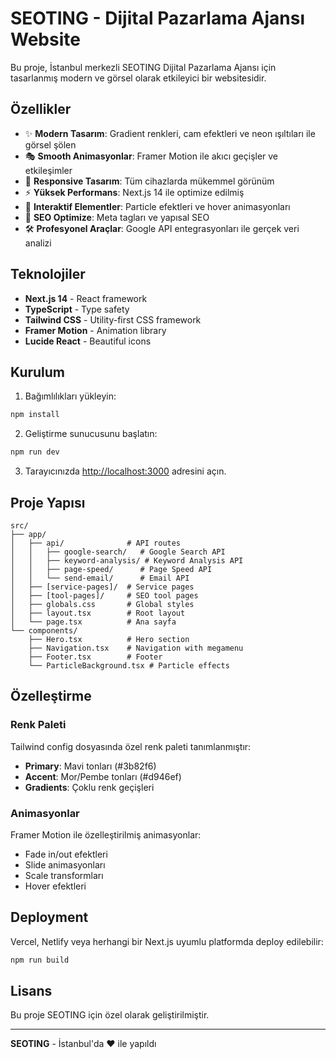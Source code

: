 # SEOTING - Dijital Pazarlama Ajansı Website

Bu proje, İstanbul merkezli SEOTING Dijital Pazarlama Ajansı için tasarlanmış modern ve görsel olarak etkileyici bir websitesidir.

## Özellikler

- ✨ **Modern Tasarım**: Gradient renkleri, cam efektleri ve neon ışıltıları ile görsel şölen
- 🎭 **Smooth Animasyonlar**: Framer Motion ile akıcı geçişler ve etkileşimler
- 📱 **Responsive Tasarım**: Tüm cihazlarda mükemmel görünüm
- ⚡ **Yüksek Performans**: Next.js 14 ile optimize edilmiş
- 🎨 **Interaktif Elementler**: Particle efektleri ve hover animasyonları
- 🌟 **SEO Optimize**: Meta tagları ve yapısal SEO
- 🛠️ **Profesyonel Araçlar**: Google API entegrasyonları ile gerçek veri analizi

## Teknolojiler

- **Next.js 14** - React framework
- **TypeScript** - Type safety
- **Tailwind CSS** - Utility-first CSS framework
- **Framer Motion** - Animation library
- **Lucide React** - Beautiful icons

## Kurulum

1. Bağımlılıkları yükleyin:
```bash
npm install
```

2. Geliştirme sunucusunu başlatın:
```bash
npm run dev
```

3. Tarayıcınızda [http://localhost:3000](http://localhost:3000) adresini açın.

## Proje Yapısı

```
src/
├── app/
│   ├── api/              # API routes
│   │   ├── google-search/   # Google Search API
│   │   ├── keyword-analysis/ # Keyword Analysis API
│   │   ├── page-speed/      # Page Speed API
│   │   └── send-email/      # Email API
│   ├── [service-pages]/  # Service pages
│   ├── [tool-pages]/     # SEO tool pages
│   ├── globals.css       # Global styles
│   ├── layout.tsx        # Root layout
│   └── page.tsx          # Ana sayfa
└── components/
    ├── Hero.tsx          # Hero section
    ├── Navigation.tsx    # Navigation with megamenu
    ├── Footer.tsx        # Footer
    └── ParticleBackground.tsx # Particle effects
```

## Özelleştirme

### Renk Paleti
Tailwind config dosyasında özel renk paleti tanımlanmıştır:
- **Primary**: Mavi tonları (#3b82f6)
- **Accent**: Mor/Pembe tonları (#d946ef)
- **Gradients**: Çoklu renk geçişleri

### Animasyonlar
Framer Motion ile özelleştirilmiş animasyonlar:
- Fade in/out efektleri
- Slide animasyonları
- Scale transformları
- Hover efektleri

## Deployment

Vercel, Netlify veya herhangi bir Next.js uyumlu platformda deploy edilebilir:

```bash
npm run build
```

## Lisans

Bu proje SEOTING için özel olarak geliştirilmiştir.

---

**SEOTING** - İstanbul'da ❤️ ile yapıldı

